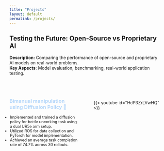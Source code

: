 ```yaml
---
title: "Projects"
layout: default
permalink: /projects/
---
```


## Testing the Future: Open-Source vs Proprietary AI  
**Description:** Comparing the performance of open-source and proprietary AI models on real-world problems.  
**Key Aspects:** Model evaluation, benchmarking, real-world application testing.  

  <div class="two-column-layout" style="display: flex; margin-top: 50px; justify-content: space-between;">
        <div class="text-column" style="flex: 1; justify-contect; margin-right: 50px;">
            <h3 style="font-weight: bold;">
            <a href="https://github.com/mohitydv09/the-real-bartender" 
              style="text-decoration: none; color: #B7D8FA; transition: color 0.2s ease;"
              onmouseover="this.style.color='#5555FA';" 
              onmouseout="this.style.color='#B7D8FA';">
              Bimanual manipulation using Diffusion Policy 🔗
            </a>
            </h3>
            <ul style="list-style-type: disc; margin-left: -20px; font-size: 0.9em;">
                <li>Implemented and trained a diffusion policy for bottle uncorking task using a dual UR5e arm setup.</li>
                <li>Utilized ROS for data collection and PyTorch for model implementation.</li>
                <li>Achieved an average task completion rate of 74.7% across 30 rollouts.</li>
            </ul>
        </div>
        <div class="video-column" style="flex: 1; margin-top: 30px">
            {{< youtube id="HdP3ZrLVwHQ" >}}
        </div>
    </div>
